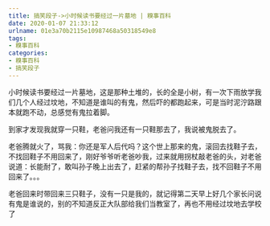 ```yaml
---
title: 搞笑段子->小时候读书要经过一片墓地 | 糗事百科
date: 2020-01-07 21:33:12
urlname: 01e3a70b2115e10987468a50318549e8
tags: 
- 糗事百科
categories:
- 糗事百科
- 搞笑段子
---
```

小时候读书要经过一片墓地，这是那种土堆的，长的全是小树，有一次下雨放学我们几个人经过坟地，不知道是谁叫的有鬼，然后吓的都跑起来，可是当时泥泞路跟本就跑不动，总感觉有鬼拉着脚。

到家才发现我就穿一只鞋，老爸问我还有一只鞋那去了，我说被鬼脱去了。

老爸腾就火了，骂我：你还是军人后代吗？这个世上那来的鬼，滚回去找鞋子去，不找回鞋子不用回来了，刚好爷爷听老爸吵我，过来就用拐杖敲老爸的头，对老爸说道：长能耐了，敢叫孙子晚上出去了，赶紧的帮孙子找鞋子去，找不回鞋子不用回来了。。。

老爸回来时带回来三只鞋子，没有一只是我的，就记得第二天早上好几个家长问说有鬼是谁说的，别的不知道反正大队部给我们当教室了，再也不用经过坟地去学校了


